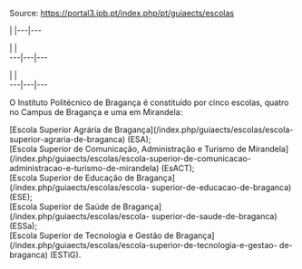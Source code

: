 Source: https://portal3.ipb.pt/index.php/pt/guiaects/escolas

| |---|---  
  
| |   
---|---|---  
  
| |   
---|---|---  
  
  

O Instituto Politécnico de Bragança é constituído por cinco escolas, quatro no
Campus de Bragança e uma em Mirandela:

[Escola Superior Agrária de Bragança](/index.php/guiaects/escolas/escola-
superior-agraria-de-braganca) (ESA);  
[Escola Superior de Comunicação, Administração e Turismo de
Mirandela](/index.php/guiaects/escolas/escola-superior-de-comunicacao-
administracao-e-turismo-de-mirandela) (EsACT);  
[Escola Superior de Educação de Bragança](/index.php/guiaects/escolas/escola-
superior-de-educacao-de-braganca) (ESE);  
[Escola Superior de Saúde de Bragança](/index.php/guiaects/escolas/escola-
superior-de-saude-de-braganca) (ESSa);  
[Escola Superior de Tecnologia e Gestão de
Bragança](/index.php/guiaects/escolas/escola-superior-de-tecnologia-e-gestao-
de-braganca) (ESTiG).  
  
